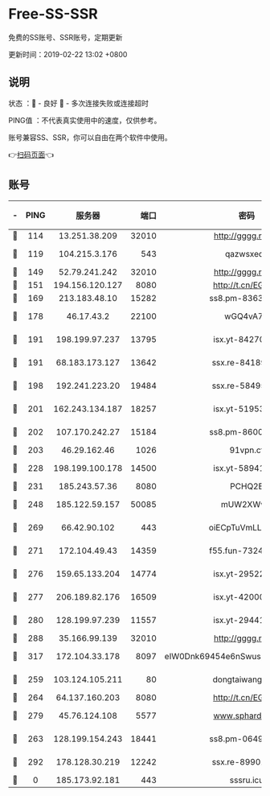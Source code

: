 # Free-SS-SSR

免费的SS账号、SSR账号，定期更新

更新时间：2019-02-22 13:02 +0800

## 说明

状态     ：🙂 - 良好 🙁 - 多次连接失败或连接超时

PING值   ：不代表真实使用中的速度，仅供参考。

账号兼容SS、SSR，你可以自由在两个软件中使用。

👉[扫码页面](https://liesauer.github.io/free-ss-ssr.github.io/)👈

## 账号

|-|PING|服务器|端口|密码|加密方式|区域|
|:----:|:----:|:-----:|-----:|:----:|:----:|:----:|
|🙂|114|13.251.38.209|32010|http://gggg.rocks|chacha20|SG|
|🙂|119|104.215.3.176|543|qazwsxedc|aes-256-gcm|JP|
|🙂|149|52.79.241.242|32010|http://gggg.rocks|chacha20|KR|
|🙂|151|194.156.120.127|8080|http://t.cn/EGJIyrl|rc4-md5|RU|
|🙂|169|213.183.48.10|15282|ss8.pm-83634302|rc4-md5|RU|
|🙂|178|46.17.43.2|22100|wGQ4vA7D|aes-256-gcm|RU|
|🙂|191|198.199.97.237|13795|isx.yt-84270980|aes-256-cfb|US|
|🙂|191|68.183.173.127|13642|ssx.re-84189267|aes-256-cfb|US|
|🙂|198|192.241.223.20|19484|ssx.re-58495020|aes-256-cfb|US|
|🙂|201|162.243.134.187|18257|isx.yt-51953199|aes-256-cfb|US|
|🙂|202|107.170.242.27|15184|ss8.pm-86005038|aes-256-cfb|US|
|🙂|203|46.29.162.46|1026|91vpn.cf|rc4-md5|RU|
|🙂|228|198.199.100.178|14500|isx.yt-58941440|aes-256-cfb|US|
|🙂|231|185.243.57.36|8080|PCHQ2E|rc4-md5|US|
|🙂|248|185.122.59.157|50085|mUW2XWw8|aes-256-cfb|GB|
|🙂|269|66.42.90.102|443|oiECpTuVmLLxk4Ts|aes-256-cfb|US|
|🙂|271|172.104.49.43|14359|f55.fun-73245889|aes-256-cfb|SG|
|🙂|276|159.65.133.204|14774|isx.yt-29522015|aes-256-cfb|SG|
|🙂|277|206.189.82.176|16509|isx.yt-42000315|aes-256-cfb|SG|
|🙂|280|128.199.97.239|11557|isx.yt-29441916|aes-256-cfb|SG|
|🙂|288|35.166.99.139|32010|http://gggg.rocks|chacha20|US|
|🙂|317|172.104.33.178|8097|eIW0Dnk69454e6nSwuspv9DmS201tQ0D|aes-256-cfb|SG|
|🙂|259|103.124.105.211|80|dongtaiwang.com|aes-256-cfb|US|
|🙂|264|64.137.160.203|8080|http://t.cn/EGJIyrl|rc4-md5|CA|
|🙂|279|45.76.124.108|5577|www.sphard.com|aes-256-cfb|AU|
|🙁|263|128.199.154.243|18441|ss8.pm-06496894|aes-256-cfb|SG|
|🙁|292|178.128.30.219|12242|ssx.re-89901367|aes-256-cfb|SG|
|🙁|0|185.173.92.181|443|sssru.icu|rc4-md5|RU|
